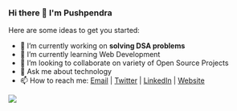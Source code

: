 ### Hi there 👋 I'm Pushpendra


Here are some ideas to get you started:
- 🔭 I’m currently working on **solving DSA problems**
- 🌱 I’m currently learning Web Development
- 👯 I’m looking to collaborate on variety of Open Source Projects
- 💬 Ask me about technology
- 📫 How to reach me: [Email](mailto:pushpendra.hpx2002@gmail.com)  | [Twitter](https://twitter.com/pushpendrahpx20) | [LinkedIn](https://linkedin.com/in/pushpendrahpx) | [Website](https://pushpendrahpx.github.io)
<img src="https://github-readme-stats.vercel.app/api?username=pushpendrahpx&&show_icons=true&title_color=ccd6f6&icon_color=64ffda&text_color=8892b0&bg_color=0A1923" />
